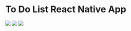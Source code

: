 # To Do List React Native App

<div style="flex-direction:'row';">
  <img src="https://img.shields.io/badge/REACT NATIVE-blue.svg?logo=LOGO">
<img src="https://img.shields.io/badge/JAVASCRIPT-yellow.svg?logo=LOGO">
<img src="https://img.shields.io/badge/FIREBASE-orange.svg?logo=LOGO">
</div>

